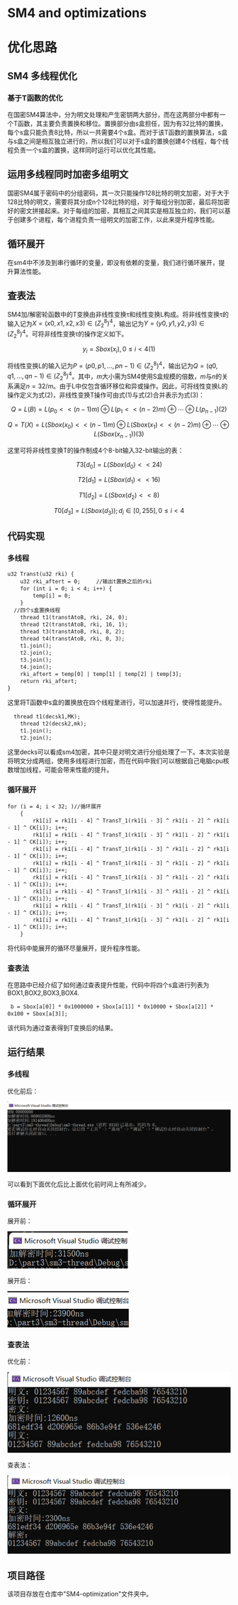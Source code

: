 # SM4 and optimizations

# 优化思路 

## SM4 多线程优化

### 基于T函数的优化

在国密SM4算法中，分为明文处理和产生密钥两大部分，而在这两部分中都有一个T函数，其主要负责置换和移位。置换部分由s盒担任，因为有32比特的置换，每个s盒只能负责8比特，所以一共需要4个s盒。而对于该T函数的置换算法，s盒与s盒之间是相互独立进行的，所以我们可以对于s盒的置换创建4个线程，每个线程负责一个s盒的置换，这样同时运行可以优化其性能。

## 运用多线程同时加密多组明文

国密SM4属于密码中的分组密码，其一次只能操作128比特的明文加密，对于大于128比特的明文，需要将其分成n个128比特的组，对于每组分别加密，最后将加密好的密文拼接起来。对于每组的加密，其相互之间其实是相互独立的，我们可以基于创建多个进程，每个进程负责一组明文的加密工作，以此来提升程序性能。

## 循环展开

在sm4中不涉及到串行循环的变量，即没有依赖的变量，我们进行循环展开，提升算法性能。

## 查表法

SM4加/解密轮函数中的T变换由非线性变换τ和线性变换L构成。将非线性变换τ的输入记为$X=(x0, x1, x2, x3)∈({Z_2}^8)^4$，输出记为$Y=(y0, y1, y2, y3)∈({Z_2}^8)^4$。可将非线性变换τ的操作定义如下。

$$y_i = Sbox(x_i) , 0 \leq i < 4   (1)$$

将线性变换L的输入记为$P=(p0, p1, …, pn-1)∈({Z_2}^8)^4$，输出记为$Q=(q0, q1, …, qn-1)∈({Z_2}^8)^4$。其中，$m$大小需为SM4使用S盒规模的倍数，$m$与$n$的关系满足$n=32/m$。由于L中仅包含循环移位和异或操作。因此，可将线性变换L的操作定义为式(2)，非线性变换T操作可由式(1)与式(2)合并表示为式(3)：

$$Q = L(B) = L(p_0 << (n-1)m) \oplus L(p_1 <<(n-2)m) \oplus \cdots \oplus L(p_{n-1})(2)$$

$$Q = T(X) =L(Sbox(x_0) << (n-1)m) \oplus L(Sbox(x_1) << (n-2)m) \oplus \cdots \oplus L(Sbox(x_{n-1}))(3)$$

这里可将非线性变换T的操作制成4个8-bit输入32-bit输出的表：

$$T3[d_0] = L(Sbox(d_0) << 24)$$

$$T2[d_1] = L(Sbox(d_1) << 16)$$

$$T1[d_2] = L(Sbox(d_2) << 8)$$

$$T0[d_3] = L(Sbox(d_3));d_i \in [0,255], 0 \leq i < 4$$

## 代码实现

### 多线程
```
u32 Transt(u32 rki) {
	u32 rki_aftert = 0;		//输出t置换之后的rki
	for (int i = 0; i < 4; i++) {
		temp[i] = 0;
	}
  //四个s盒置换线程
	thread t1(transtAtoB, rki, 24, 0);
	thread t2(transtAtoB, rki, 16, 1);
	thread t3(transtAtoB, rki, 8, 2);
	thread t4(transtAtoB, rki, 0, 3);
	t1.join();
	t2.join();
	t3.join();
	t4.join();
	rki_aftert = temp[0] | temp[1] | temp[2] | temp[3];
	return rki_aftert;
}
```
这里将T函数中s盒的置换放在四个线程里进行，可以加速并行，使得性能提升。
``` 
  thread t1(decsk1,MK); 
	thread t2(decsk2,mk); 
	t1.join();
	t2.join();
```
这里decks可以看成sm4加密，其中只是对明文进行分组处理了一下。本次实验是将明文分成两组，使用多线程进行加密，而在代码中我们可以根据自己电脑cpu核数增加线程，可能会带来性能的提升。
### 循环展开
```
for (i = 4; i < 32; )//循环展开
	{
		rk1[i] = rk1[i - 4] ^ TransT_1(rk1[i - 3] ^ rk1[i - 2] ^ rk1[i - 1] ^ CK[i]); i++;
		rk1[i] = rk1[i - 4] ^ TransT_1(rk1[i - 3] ^ rk1[i - 2] ^ rk1[i - 1] ^ CK[i]); i++;
		rk1[i] = rk1[i - 4] ^ TransT_1(rk1[i - 3] ^ rk1[i - 2] ^ rk1[i - 1] ^ CK[i]); i++;
		rk1[i] = rk1[i - 4] ^ TransT_1(rk1[i - 3] ^ rk1[i - 2] ^ rk1[i - 1] ^ CK[i]); i++;
		rk1[i] = rk1[i - 4] ^ TransT_1(rk1[i - 3] ^ rk1[i - 2] ^ rk1[i - 1] ^ CK[i]); i++;
		rk1[i] = rk1[i - 4] ^ TransT_1(rk1[i - 3] ^ rk1[i - 2] ^ rk1[i - 1] ^ CK[i]); i++;
		rk1[i] = rk1[i - 4] ^ TransT_1(rk1[i - 3] ^ rk1[i - 2] ^ rk1[i - 1] ^ CK[i]); i++;
		rk1[i] = rk1[i - 4] ^ TransT_1(rk1[i - 3] ^ rk1[i - 2] ^ rk1[i - 1] ^ CK[i]); i++;
	}
```
将代码中能展开的循环尽量展开，提升程序性能。
### 查表法
在思路中已经介绍了如何通过查表提升性能，代码中将四个s盒进行列表为BOX1,BOX2,BOX3,BOX4.
```
 b = Sbox[a[0]] * 0x1000000 + Sbox[a[1]] * 0x10000 + Sbox[a[2]] * 0x100 + Sbox[a[3]];
 ```
 该代码为通过查表得到T变换后的结果。
 
 ## 运行结果
 
 ### 多线程
 
 优化前后：
 
  ![This is an image](https://github.com/ziyizhou0813/Innovation-and-Entrepreneurship-Project/blob/main/SM4-optimization/%E5%A4%9A%E7%BA%BF%E7%A8%8B%E7%BB%93%E6%9E%9C.png)
  
  可以看到下面优化后比上面优化前时间上有所减少。
  
  ### 循环展开
  
  展开前：
  
  ![This is an image](https://github.com/ziyizhou0813/Innovation-and-Entrepreneurship-Project/blob/main/SM4-optimization/%E5%BE%AA%E7%8E%AF%E5%B1%95%E5%BC%80%E5%89%8D.png)
    
  展开后：
  
  ![This is an image](https://github.com/ziyizhou0813/Innovation-and-Entrepreneurship-Project/blob/main/SM4-optimization/%E5%BE%AA%E7%8E%AF%E5%B1%95%E5%BC%80%E5%90%8E.png)
  
  ### 查表法
  优化前：
  
  ![This is an image](https://github.com/ziyizhou0813/Innovation-and-Entrepreneurship-Project/blob/main/SM4-optimization/%E6%9F%A5%E8%A1%A8%E5%89%8D.png)
    
  查表法：
  
  ![This is an image](https://github.com/ziyizhou0813/Innovation-and-Entrepreneurship-Project/blob/main/SM4-optimization/%E6%9F%A5%E8%A1%A8%E6%B3%95%E5%90%8E.png)
  
  ## 项目路径
  
  该项目存放在仓库中"SM4-optimization"文件夹中。
